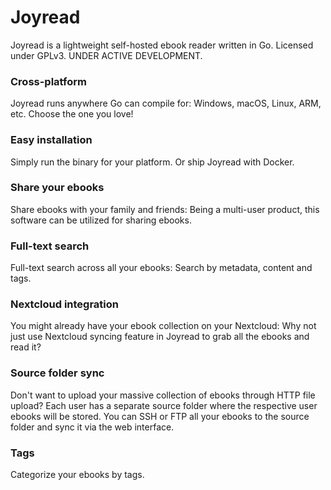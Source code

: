 # Joyread
Joyread is a lightweight self-hosted ebook reader written in Go. Licensed under GPLv3. UNDER ACTIVE DEVELOPMENT.

### Cross-platform
Joyread runs anywhere Go can compile for: Windows, macOS, Linux, ARM, etc. Choose the one you love!

### Easy installation
Simply run the binary for your platform. Or ship Joyread with Docker.

### Share your ebooks
Share ebooks with your family and friends: Being a multi-user product, this software can be utilized for sharing ebooks.
 
### Full-text search
Full-text search across all your ebooks: Search by metadata, content and tags.

### Nextcloud integration
You might already have your ebook collection on your Nextcloud: Why not just use Nextcloud syncing feature in Joyread to grab all the ebooks and read it?

### Source folder sync
Don't want to upload your massive collection of ebooks through HTTP file upload? Each user has a separate source folder where the respective user ebooks will be stored. You can SSH or FTP all your ebooks to the source folder and sync it via the web interface.

### Tags
Categorize your ebooks by tags.
